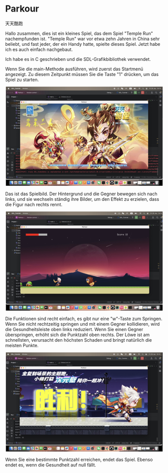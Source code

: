 # Parkour
天天酷跑


Hallo zusammen, dies ist ein kleines Spiel, das dem Spiel "Temple Run" nachempfunden ist. "Temple Run" war vor etwa zehn Jahren in China sehr beliebt, und fast jeder, der ein Handy hatte, spielte dieses Spiel. Jetzt habe ich es auch einfach nachgebaut.

Ich habe es in C geschrieben und die SDL-Grafikbibliothek verwendet.

Wenn Sie die main-Methode ausführen, wird zuerst das Startmenü angezeigt. Zu diesem Zeitpunkt müssen Sie die Taste "1" drücken, um das Spiel zu starten.

<div align=center>
    <img src="https://github.com/myry07/Parkour/blob/main/resource/imgs/01.jpg" width="500" height="315">
</div>


Das ist das Spielbild. Der Hintergrund und die Gegner bewegen sich nach links, und sie wechseln ständig ihre Bilder, um den Effekt zu erzielen, dass die Figur nach rechts rennt.

<div align=center>
    <img src="https://github.com/myry07/Parkour/blob/main/resource/imgs/02.jpg" width="500" height="315">
</div>

Die Funktionen sind recht einfach, es gibt nur eine "w"-Taste zum Springen. Wenn Sie nicht rechtzeitig springen und mit einem Gegner kollidieren, wird die Gesundheitsleiste oben links reduziert. Wenn Sie einen Gegner überspringen, erhöht sich die Punktzahl oben rechts. Der Löwe ist am schnellsten, verursacht den höchsten Schaden und bringt natürlich die meisten Punkte.

<div align=center>
    <img src="https://github.com/myry07/Parkour/blob/main/resource/imgs/03.jpg" width="500" height="315">
</div>



Wenn Sie eine bestimmte Punktzahl erreichen, endet das Spiel. Ebenso endet es, wenn die Gesundheit auf null fällt.
